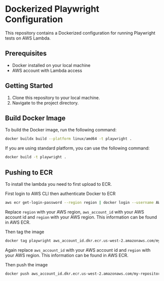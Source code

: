 # Dockerized Playwright Configuration

This repository contains a Dockerized configuration for running Playwright tests on AWS Lambda.

## Prerequisites

- Docker installed on your local machine
- AWS account with Lambda access

## Getting Started

1. Clone this repository to your local machine.
2. Navigate to the project directory.

## Build Docker Image

To build the Docker image, run the following command:

```bash
docker buildx build --platform linux/amd64 -t playwright .
```

If you are using standard platform, you can use the following command:

```bash
docker build -t playwright .
```

## Pushing to ECR

To install the lambda you need to first upload to ECR.

First login to AWS CLI then authenticate Docker to ECR

```bash
aws ecr get-login-password --region region | docker login --username AWS --password-stdin aws_account_id.dkr.ecr.region.amazonaws.com
```

Replace `region` with your AWS region, `aws_account_id` with your AWS account id and `region` with your AWS region. This information can be found in AWS ECR.

Then tag the image

```bash
docker tag playwright aws_account_id.dkr.ecr.us-west-2.amazonaws.com/my-repository
```

Again replace `aws_account_id` with your AWS account id and `region` with your AWS region. This information can be found in AWS ECR.

Then push the image

```bash
docker push aws_account_id.dkr.ecr.us-west-2.amazonaws.com/my-repository
```